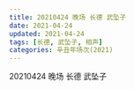 ```yaml
---
title: 20210424 晚场 长德 武坠子
date: 2021-04-24
updated: 2021-04-24
tags: [长德, 武坠子, 相声] 
categories: 辛丑年场次(2021)
---
```

20210424 晚场 长德 武坠子


